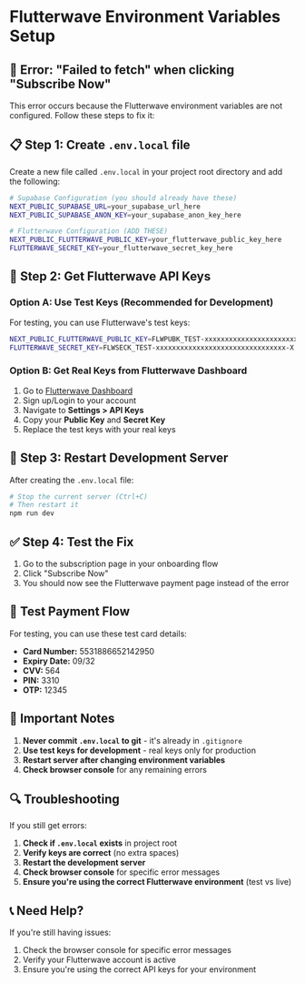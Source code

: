 # Flutterwave Environment Variables Setup

## 🚨 **Error: "Failed to fetch" when clicking "Subscribe Now"**

This error occurs because the Flutterwave environment variables are not configured. Follow these steps to fix it:

## 📋 **Step 1: Create `.env.local` file**

Create a new file called `.env.local` in your project root directory and add the following:

```bash
# Supabase Configuration (you should already have these)
NEXT_PUBLIC_SUPABASE_URL=your_supabase_url_here
NEXT_PUBLIC_SUPABASE_ANON_KEY=your_supabase_anon_key_here

# Flutterwave Configuration (ADD THESE)
NEXT_PUBLIC_FLUTTERWAVE_PUBLIC_KEY=your_flutterwave_public_key_here
FLUTTERWAVE_SECRET_KEY=your_flutterwave_secret_key_here
```

## 🔑 **Step 2: Get Flutterwave API Keys**

### **Option A: Use Test Keys (Recommended for Development)**

For testing, you can use Flutterwave's test keys:

```bash
NEXT_PUBLIC_FLUTTERWAVE_PUBLIC_KEY=FLWPUBK_TEST-xxxxxxxxxxxxxxxxxxxxxxxxxxxxxxxx-X
FLUTTERWAVE_SECRET_KEY=FLWSECK_TEST-xxxxxxxxxxxxxxxxxxxxxxxxxxxxxxxx-X
```

### **Option B: Get Real Keys from Flutterwave Dashboard**

1. Go to [Flutterwave Dashboard](https://dashboard.flutterwave.com/)
2. Sign up/Login to your account
3. Navigate to **Settings > API Keys**
4. Copy your **Public Key** and **Secret Key**
5. Replace the test keys with your real keys

## 🔄 **Step 3: Restart Development Server**

After creating the `.env.local` file:

```bash
# Stop the current server (Ctrl+C)
# Then restart it
npm run dev
```

## ✅ **Step 4: Test the Fix**

1. Go to the subscription page in your onboarding flow
2. Click "Subscribe Now"
3. You should now see the Flutterwave payment page instead of the error

## 🧪 **Test Payment Flow**

For testing, you can use these test card details:

- **Card Number:** 5531886652142950
- **Expiry Date:** 09/32
- **CVV:** 564
- **PIN:** 3310
- **OTP:** 12345

## 🚨 **Important Notes**

1. **Never commit `.env.local` to git** - it's already in `.gitignore`
2. **Use test keys for development** - real keys only for production
3. **Restart server after changing environment variables**
4. **Check browser console** for any remaining errors

## 🔍 **Troubleshooting**

If you still get errors:

1. **Check if `.env.local` exists** in project root
2. **Verify keys are correct** (no extra spaces)
3. **Restart the development server**
4. **Check browser console** for specific error messages
5. **Ensure you're using the correct Flutterwave environment** (test vs live)

## 📞 **Need Help?**

If you're still having issues:

1. Check the browser console for specific error messages
2. Verify your Flutterwave account is active
3. Ensure you're using the correct API keys for your environment
